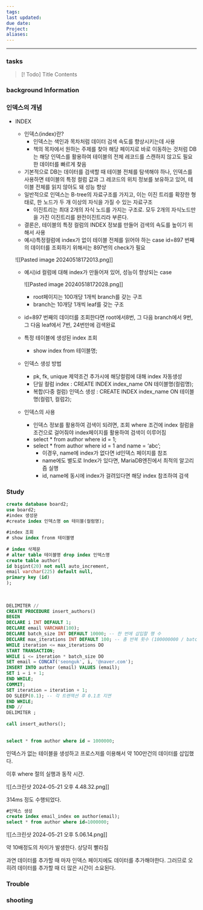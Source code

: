 ```yaml
---
tags: 
last updated: 
due date: 
Project: 
aliases:
---
```

--- 
### tasks

> [! Todo] Title
> Contents

### background Information

### 인덱스의 개념

- INDEX
    
    - 인덱스(index)란?
        - 인덱스는 색인과 목차처럼 데이터 검색 속도를 향상시키는데 사용
        - 책의 목차에서 원하는 주제를 찾아 해당 페이지로 바로 이동하는 것처럼 DB는 해당 인덱스를 활용하여 테이블의 전체 레코드를 스캔하지 않고도 필요한 데이터를 빠르게 찾음
    - 기본적으로 DB는 데이터를 검색할 때 테이블 전체를 탐색해야 하나, 인덱스를 사용하면 테이블의 특정 컬럼 값과 그 레코드의 위치 정보를 보유하고 있어, 테이블 전체를 읽지 않아도 돼 성능 향상
    - 일반적으로 인덱스는 B-tree의 자료구조를 가지고, 이는 이진 트리를 확장한 형태로, 한 노드가 두 개 이상의 자식을 가질 수 있는 자료구조
        - 이진트리는 최대 2개의 자식 노드를 가지는 구조로. 모두 2개의 자식노드만을 가진 이진트리를 완전이진트리라 부른다.
    - 결론은, 테이블의 특정 컬럼의 INDEX 정보를 만들어 검색의 속도를 높이기 위해서 사용
    - 예시)특정컬럼에 index가 없이 테이블 전체를 읽어야 하는 case id=897 번째의 데이터를 조회하기 위해서는 897번의 check가 필요
    
   ![[Pasted image 20240518172013.png]]
    
    - 예시)id 컬럼에 대해 index가 만들어져 있어, 성능이 향상되는 case
        
       ![[Pasted image 20240518172028.png]]
        
        - root페이지는 100개당 1개씩 branch를 갖는 구조
        - branch는 10개당 1개씩 leaf를 갖는 구조
    - id=897 번째의 데이터를 조회한다면 root에서8번, 그 다음 branch에서 9번, 그 다음 leaf에서 7번, 24번만에 검색완료
        
    - 특정 테이블에 생성된 index 조회
        
        - show index from 테이블명;
    - 인덱스 생성 방법
        
        - pk, fk, unique 제약조건 추가시에 해당컬럼에 대해 index 자동생성
        - 단일 컬럼 index : CREATE INDEX index_name ON 테이블명(컬럼명);
        - 복합(다중 컬럼) 인덱스 생성 : CREATE INDEX index_name ON 테이블명(컬럼1, 컬럼2);
    - 인덱스의 사용
        
        - 인덱스 정보를 활용하여 검색이 되려면, 조회 where 조건에 index 컬럼을 조건으로 걸어줘야 index페이지를 활용하여 검색이 이루어짐
        - select * from author where id = 1;
        - select * from author where id = 1 and name = ‘abc’;
            - 이경우, name에 index가 없다면 id인덱스 페이지를 참조
            - name에도 별도로 Index가 있다면, MariaDB엔진에서 최적의 알고리즘 실행
            - id, name에 동시에 index가 걸려있다면 해당 index 참조하여 검색

### Study

```sql
create database board2;  
use board2;  
#index 생성문  
#create index 인덱스명 on 테이블(컬럼명);  
  
#index 조회  
# show index fronm 테이블명  
  
# index 삭제문  
# alter table 테이블명 drop index 인덱스명
create table author(  
id bigint(20) not null auto_increment,  
email varchar(225) default null,  
primary key (id)  
);  
  
  
  
DELIMITER //  
CREATE PROCEDURE insert_authors()  
BEGIN  
DECLARE i INT DEFAULT 1;  
DECLARE email VARCHAR(100);  
DECLARE batch_size INT DEFAULT 10000; -- 한 번에 삽입할 행 수  
DECLARE max_iterations INT DEFAULT 100; -- 총 반복 횟수 (100000000 / batch_size)DECLARE iteration INT DEFAULT 1;  
WHILE iteration <= max_iterations DO  
START TRANSACTION;  
WHILE i <= iteration * batch_size DO  
SET email = CONCAT('seonguk', i, '@naver.com');  
INSERT INTO author (email) VALUES (email);  
SET i = i + 1;  
END WHILE;  
COMMIT;  
SET iteration = iteration + 1;  
DO SLEEP(0.1); -- 각 트랜잭션 후 0.1초 지연  
END WHILE;  
END //  
DELIMITER ;  
  
call insert_authors();  
  
  
select * from author where id = 1000000;

```


인덱스가 없는 테이블을 생성하고 프로스저를 이용해서 약 100만건의 데이터를 삽입했다.

이후 where 절의 실행과 동작 시간.

![[스크린샷 2024-05-21 오후 4.48.32.png]]

314ms 정도 수행되었다.

```sql
#인덱스 생성  
create index email_index on author(email);  
select * from author where id=1000000;
```

![[스크린샷 2024-05-21 오후 5.06.14.png]]

약 10배정도의 차이가 발생한다. 상당히 빨라짐

과연 데이터를 추가할 때 마자 인덱스 페이지에도 데이터를 추가해야한다. 그러므로 오히려 데이터를 추가할 때 더 많은 시간이 소요된다.


### Trouble





### shooting
